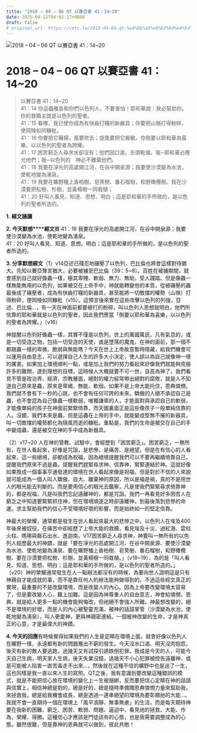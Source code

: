 ```yaml
---
title: "2018 – 04 – 06 QT 以賽亞書 41：14~20"
date: 2025-04-12T04:02:17+0800
draft: false
# original_url: https://cmtc.tw/2018-04-06-qt-%e4%bb%a5%e8%b3%bd%e4%ba%9e%e6%9b%b8-41%ef%bc%9a1420
---
```


![2018 – 04 – 06 QT 以賽亞書 41：14\~20](/images/qt.jpg   "2018 – 04 – 06 QT 以賽亞書 41：14\~20")

# 2018 – 04 – 06 QT 以賽亞書 41：14\~20

> 以賽亞書 41：14\~20  
> 41：14 你這蟲雅各和你們以色列人，不要害怕！耶和華說：我必幫助你。你的救贖主就是以色列的聖者。  
> 41：15 看哪，我已使你成為有快齒打糧的新器具；你要把山嶺打得粉碎，使岡陵如同糠秕。  
> 41：16 你要把它簸揚，風要吹去；旋風要把它颳散。你倒要以耶和華為喜樂，以以色列的聖者為誇耀。  
> 41：17 困苦窮乏人尋求水卻沒有；他們因口渴，舌頭乾燥。我─耶和華必應允他們；我─以色列的　神必不離棄他們。  
> 41：18 我要在淨光的高處開江河，在谷中開泉源；我要使沙漠變為水池，使乾地變為湧泉。  
> 41：19 我要在曠野種上香柏樹、皂莢樹、番石榴樹，和野橄欖樹。我在沙漠要把松樹、杉樹，並黃楊樹一同栽植；  
> 41：20 好叫人看見、知道、思想、明白；這是耶和華的手所做的，是以色列的聖者所造的。

**1.** **經文誦讀**

**2. 今天默想****經文**賽 41：18 我要在淨光的高處開江河，在谷中開泉源；我要使沙漠變為水池，使乾地變為湧泉。  
41：20 好叫人看見、知道、思想、明白；這是耶和華的手所做的，是以色列的聖者所造的。

**3. 分享默想經文**（1）v14亞述已殘忍地碾壓了以色列，巴比倫也將會這樣對待猶大。先知以賽亞豫言猶大，必要被擄至巴比倫（39：5\~8）。百姓在被擄期間，就會感到自己就好像蟲一樣，極其卑賤、軟弱、無力、無助，受人踐踏。但是像蟲一樣無能無用的以色列，如果被交在上帝手中，神就能轉變他的本質，從被碾壓的蟲最後成了碾壓者，成為有快齒打糧的新器具，甚至能將一切敵擋的權勢（山嶺）打得粉碎，使岡陵如同糠秕（v15）。這預言後來實在這些攻擊以色列的列強，亞述、巴比倫…，有一天在神面前都要被打的粉碎，叫以色列人思想就明白，他們所信靠的耶和華就是以色列的聖者，因此我們應當「倒要以耶和華為喜樂，以以色列的聖者為誇耀。」（v16）

神提醒以色列好像蟲一樣，其實不僅是以色列，世上的萬國萬民，凡有氣息的，或是一切受造之物，包括一切受造的天使，或是墮落的魔鬼，在神的面前，那一個不都跟蟲一樣的卑微、脆弱與無能嗎？今天在世上上帝故意暫時隱藏，給我們機會可以運用自由意志，可以選擇自己人生的許多大小決定，使人誤以為自己就像神一樣的厲害。如果加上環境順利一點，或是加上我們的努力看起來好像我們就能夠克服許多的難關，達到理想的目標，這時候人大概就要不可一世，自高為神了。我們看見不管是政治界、經濟、宗教層面，絕對的權力經常帶出絕對的腐敗，就是人不知道自己原來是蟲，原來是卑微、無能、軟弱。如果不是上帝大能托住，恩典憐憫，我們就不會有下一秒的心跳，也不會有任何可誇的未來。驕傲的人絕不承認自己是蟲，也不會認為自己像蟲一樣軟弱，唯獨謙卑的人，才能面對與承認自己的軟弱，才能像單純的孩子在神面前緊緊倚靠，而天國裏面正是這些像孩子一般單純信靠的人。沒錯，我們本來是蟲，但是這蟲在上帝的手中，就能變成堅無不摧的新器具，叫一切敵擋的權勢都化為隨風而逝的糠秕。重點是，我們的生命是被交在自己的手中變成蟲，還是被交在神的手中成為新器具。

（2）v17\~20 人在神的管教、試驗中，會經歷到「困苦窮乏」。困苦窮乏，一無所有，在世人看起來，好像是咒詛，是悲慘、是痛苦、是絕望。但是在有信心的人看起來，這一些絕境，卻都成為祝福，因為絕境提醒我們可以不要再繼續倚靠自己，提醒我們原來不過是蟲，提醒我們趕緊尋求神、信靠神，緊緊連結於神。這就好像如果換成一個事事亨通發達的環境在世人看起來像是祝福，但是對於不信的人來說就可能成為一個人叫人驕傲、自大、離棄神的原因，所以是福是禍，真的不是用世人的眼光能去判斷的。而是要用信心的眼光去鑑察，凡是使我們緊緊尋求倚靠神的，都是祝福，凡是叫我們忘記遠離神的，都是咒詛。我們一再看見好多困苦人在窮乏之中知道要緊緊抓住神，但在環境順遂之時卻遠離神，到最後落到悲慘的命運。求主幫助我們的信心不受環境好壞的影響，而是始終如一的堅定信靠。

神最大的榮耀，通常都是發生在世人看起來最大的悲慘之中。以色列人在埃及400年後來被奴役，在痛苦中卻經歷了上帝大能的救贖，看見埃及十災、過紅海、雲柱火柱、嗎哪與磐石出水、進迦南。V17困苦窮乏人尋求神，神要叫一無所有的以色列人經歷最大的神蹟，就是「要在淨光的高處開江河、在谷中開泉源、要使沙漠變為水池、使乾地變為湧泉、要在曠野種上香柏樹、皂莢樹、番石榴樹，和野橄欖樹、要在沙漠要把松樹、杉樹，並黃楊樹一同栽植。」（v18\~19），為的是「叫人看見、知道、思想、明白；這是耶和華的手所做的，是以色列的聖者所造的。」（v20）神的榮耀通常發生在人一點辦法都沒有的時候，為要向世人證明這是只有神親自才能成就的事，而不是靠任何人的辦法能夠做得到的。不過這些經文真正的實現，最重要的不是改變環境，而是改變人的內心。因為上帝要改變環境太容易了，但是要改變人心，難上加難。這是因為神尊重人的自由意志，神會給憐憫、恩典，就是給人更多一點的機會能夠悔改，但祂絕不會強人所難。神最想改變的，絕不是環境的好壞，而是人的內心被聖靈充滿，被神的話語掌管（沙漠變為水池，使乾地變為湧泉），叫人更愛神，更與神親密連結。一個被神改變的生命，才是神真正的心意，才是最偉大的神蹟。

**4. 今天的回應**有時候覺得如果我們的人生是定睛在環境上面，就會好像以色列人在曠野一樣，永遠都有新的問題層出不窮的發生。今天沒水口渴、明天沒肉抱怨，後天有新的敵人要逃跑，過幾天又有試探引誘跌倒犯罪。換成是今天的人，可能今天自己生病，明天家人生病，後天失業沒錢，過幾天不小心犯罪被控告遠離神，或是可能被人陷害一直苦毒走不出來…，然後就在這種不信的曠野中也是過了一生，這也同樣是我一直以來人生的寫照。QT之後，我有意識到要改變這種錯誤的模式，就是不能把信心放在環境的變化上一生被捆綁，反而要把信心定睛在神的話語與信實上，相信神總是對的，總是好的，總是隨時準備賜恩典憐憫力量來幫助我，來拯救我，總是給我機會成長，總是透過一連串絕望的環境為要彰顯祂的大能…。我就不會一直期待一個在環境上「風平浪靜、無事無慮」的生活，而是每天期待神要在我新的困難、窮乏、困苦、軟弱、問題、逼迫中，看見祂的拯救、大能、作為、榮耀、得勝。這種信心才應該是門徒該有的心態，也是我需要調整成為的心態。雖然很難，但是靠神的恩典就可以做到，彼此共勉！